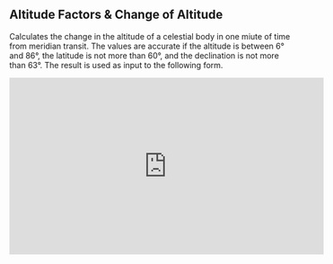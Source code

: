 ## Altitude Factors & Change of Altitude
Calculates the change in the altitude of a celestial body in one miute of time from meridian transit. The values are accurate if the altitude is between 6° and 86°, the latitude is not more than 60°, and the declination is not more than 63°. The result is used as input to the following form. 

<iframe width="560" height="315" src="https://www.youtube.com/embed/pD89pjG_exU" title="YouTube video player" frameborder="0" allow="accelerometer; autoplay; clipboard-write; encrypted-media; gyroscope; picture-in-picture" allowfullscreen></iframe>
